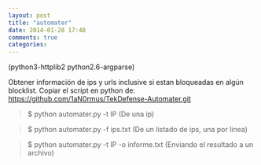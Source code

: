 ```yaml
---
layout: post
title: "automater"
date: 2014-01-28 17:48
comments: true
categories: 
---
```

(python3-httplib2 python2.6-argparse)

Obtener información de ips y urls inclusive si estan bloqueadas en algún blocklist. Copiar el script en python de: <https://github.com/1aN0rmus/TekDefense-Automater.git> 

>$ python automater.py -t IP (De una ip)

>$ python automater.py -f ips.txt (De un listado de ips, una por linea)

>$ python automater.py -t IP -o informe.txt (Enviando el resultado a un archivo)

